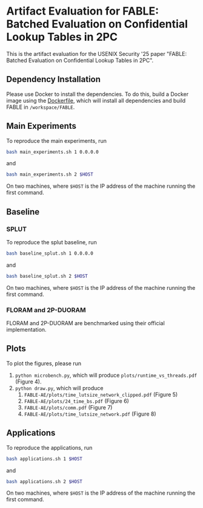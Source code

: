 # Artifact Evaluation for FABLE: Batched Evaluation on Confidential Lookup Tables in 2PC

This is the artifact evaluation for the USENIX Security '25 paper "FABLE: Batched Evaluation on Confidential Lookup Tables in 2PC". 

## Dependency Installation

Please use Docker to install the dependencies. To do this, build a Docker image using the [Dockerfile](./Dockerfile), which will install all dependencies and build FABLE in `/workspace/FABLE`. 

## Main Experiments

To reproduce the main experiments, run 
```bash
bash main_experiments.sh 1 0.0.0.0
```
and
```bash
bash main_experiments.sh 2 $HOST
```
On two machines, where `$HOST` is the IP address of the machine running the first command. 

## Baseline

### SPLUT

To reproduce the splut baseline, run 
```bash
bash baseline_splut.sh 1 0.0.0.0
```
and
```bash
bash baseline_splut.sh 2 $HOST
```
On two machines, where `$HOST` is the IP address of the machine running the first command. 

### FLORAM and 2P-DUORAM

FLORAM and 2P-DUORAM are benchmarked using their official implementation. 

## Plots

To plot the figures, please run 
1. `python microbench.py`, which will produce `plots/runtime_vs_threads.pdf` (Figure 4). 
2. `python draw.py`, which will produce
    1. `FABLE-AE/plots/time_lutsize_network_clipped.pdf` (Figure 5)
    2. `FABLE-AE/plots/24_time_bs.pdf` (Figure 6)
    3. `FABLE-AE/plots/comm.pdf` (Figure 7)
    4. `FABLE-AE/plots/time_lutsize_network.pdf` (Figure 8)

## Applications

To reproduce the applications, run 
```bash
bash applications.sh 1 $HOST
```
and
```bash
bash applications.sh 2 $HOST
```
On two machines, where `$HOST` is the IP address of the machine running the first command. 